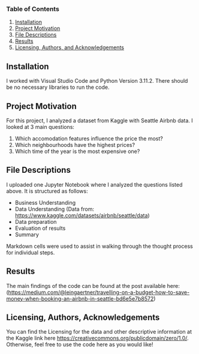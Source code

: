 ### Table of Contents

1. [Installation](#installation)
2. [Project Motivation](#motivation)
3. [File Descriptions](#files)
4. [Results](#results)
5. [Licensing, Authors, and Acknowledgements](#licensing)

## Installation <a name="installation"></a>

I worked with Visual Studio Code and Python Version 3.11.2. There should be no necessary libraries to run the code. 

## Project Motivation<a name="motivation"></a>

For this project, I analyzed a dataset from Kaggle with Seattle Airbnb data. I looked at 3 main questions:

1. Which accomodation features influence the price the most?
2. Which neighbourhoods have the highest prices?
3. Which time of the year is the most expensive one?


## File Descriptions <a name="files"></a>

I uploaded one Jupyter Notebook where I analyzed the questions listed above. It is structured as follows:

- Business Understanding
- Data Understanding (Data from: https://www.kaggle.com/datasets/airbnb/seattle/data)
- Data preparation
- Evaluation of results
- Summary

Markdown cells were used to assist in walking through the thought process for individual steps.

## Results<a name="results"></a>

The main findings of the code can be found at the post available here: (https://medium.com/@leingaertner/travelling-on-a-budget-how-to-save-money-when-booking-an-airbnb-in-seattle-bd6e5e7b8572)

## Licensing, Authors, Acknowledgements<a name="licensing"></a>

You can find the Licensing for the data and other descriptive information at the Kaggle link here https://creativecommons.org/publicdomain/zero/1.0/.  Otherwise, feel free to use the code here as you would like! 
